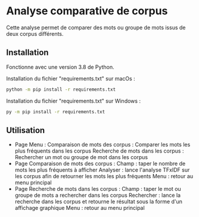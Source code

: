 # Analyse comparative de corpus

Cette analyse permet de comparer des mots ou groupe de mots issus de deux corpus différents.

## Installation

Fonctionne avec une version 3.8 de Python.

Installation du fichier "requirements.txt" sur macOs :

```bash
python -m pip install -r requirements.txt
```
Installation du fichier "requirements.txt" sur Windows :

```bash
py -m pip install -r requirements.txt
```

## Utilisation

- Page Menu :
Comparaison de mots des corpus : Comparer les mots les plus fréquents dans les corpus
Recherche de mots dans les corpus : Rechercher un mot ou groupe de mot dans les corpus
- Page Comparaison de mots des corpus :
Champ : taper le nombre de mots les plus fréquents à afficher
Analyser : lance l'analyse TFxIDF sur les corpus afin de retourner les mots les plus fréquents
Menu : retour au menu principal
- Page Recherche de mots dans les corpus :
Champ : taper le mot ou groupe de mots a rechercher dans les corpus
Rechercher : lance la recherche dans les corpus et retourne le résultat sous la forme d'un affichage graphique
Menu : retour au menu principal
